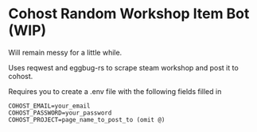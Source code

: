 # Cohost Random Workshop Item Bot (WIP)

Will remain messy for a little while.

Uses reqwest and eggbug-rs to scrape steam workshop and post it to cohost.

Requires you to create a .env file with the following fields filled in
```
COHOST_EMAIL=your_email
COHOST_PASSWORD=your_password
COHOST_PROJECT=page_name_to_post_to (omit @)
```
